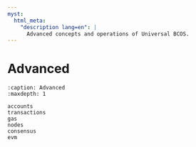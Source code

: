 ```yaml
---
myst:
  html_meta:
    "description lang=en": |
      Advanced concepts and operations of Universal BCOS.
---
```


# Advanced

```{toctree}
:caption: Advanced
:maxdepth: 1

accounts
transactions
gas
nodes
consensus
evm
```
